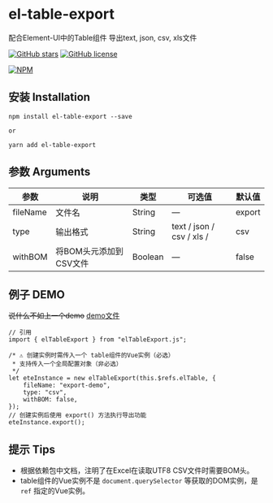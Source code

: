 # el-table-export
配合Element-UI中的Table组件 导出text, json, csv, xls文件

[![GitHub stars](https://img.shields.io/github/stars/tuanzisama/elTableExport)](https://github.com/tuanzisama/elTableExport/stargazers)
[![GitHub license](https://img.shields.io/github/license/tuanzisama/elTableExport)](https://github.com/tuanzisama/elTableExport/blob/master/LICENSE)

[![NPM](https://nodei.co/npm/el-table-export.png)](https://nodei.co/npm/el-table-export/)

## 安装 Installation

``` 
npm install el-table-export --save

or

yarn add el-table-export
```

## 参数 Arguments

| 参数 | 说明 | 类型 | 可选值 | 默认值 |
| ------ | ------ | ------ | ------ | ------ |
| fileName | 文件名 | String |  — |  export | 
| type | 输出格式 | String |  text / json / csv / xls / |  csv | 
| withBOM | 将BOM头元添加到CSV文件 | Boolean |  — |  false | 

## 例子 DEMO

~~说什么不如上一个demo~~
[demo文件](./demo.vue)

``` 
// 引用
import { elTableExport } from "elTableExport.js";

/* ⚠ 创建实例时需传入一个 table组件的Vue实例（必选）
 * 支持传入一个全局配置对象（非必选）
 */
let eteInstance = new elTableExport(this.$refs.elTable, {
    fileName: "export-demo",
    type: "csv",
    withBOM: false,
});
// 创建实例后使用 export() 方法执行导出功能
eteInstance.export();
```

## 提示 Tips

* 根据依赖包中文档，注明了在Excel在读取UTF8 CSV文件时需要BOM头。
* table组件的Vue实例不是 `document.querySelector` 等获取的DOM实例，是 `ref` 指定的Vue实例。

